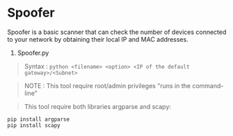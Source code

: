 # Spoofer

Spoofer is a basic scanner that can check the number of devices connected to your network by obtaining their local IP and MAC addresses.

1. Spoofer.py

> Syntax : `python <filename> <option> <IP of the default gateway>/<Subnet>`

> NOTE : This tool require root/admin privileges "runs in the command-line"
  
> This tool require both libraries argparse and scapy:
  
  ```
  pip install argparse
  pip install scapy
  ```
  
